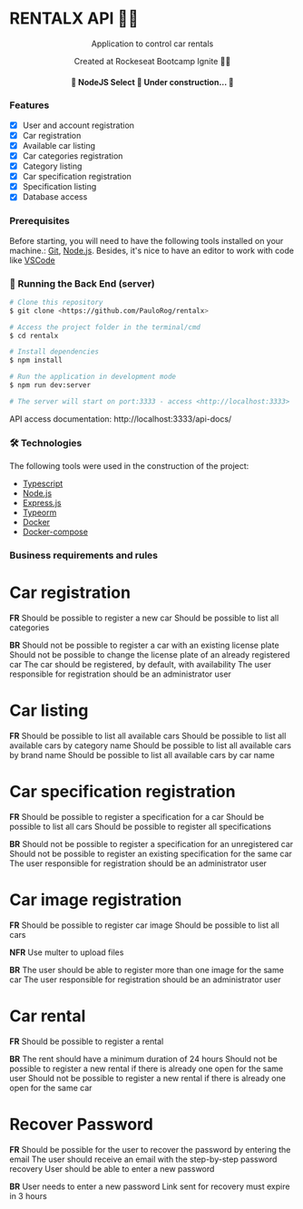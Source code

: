 # RENTALX API 🚗💸

<p align="center">Application to control car rentals</p>
<p align="center">Created at Rockeseat  Bootcamp Ignite 🚀💜</p>


<h4 align="center">
	🚧  NodeJS Select 🚀 Under construction...  🚧
</h4>

### Features

- [x] User and account registration
- [x] Car registration
- [x] Available car listing
- [x] Car categories registration
- [x] Category listing
- [x] Car specification registration
- [x] Specification listing
- [x] Database access

### Prerequisites

Before starting, you will need to have the following tools installed on your machine.:
[Git](https://git-scm.com), [Node.js](https://nodejs.org/en/).
Besides, it's nice to have an editor to work with code like [VSCode](https://code.visualstudio.com/)

### 🎲 Running the Back End (server)

```bash
# Clone this repository
$ git clone <https://github.com/PauloRog/rentalx>

# Access the project folder in the terminal/cmd
$ cd rentalx

# Install dependencies
$ npm install

# Run the application in development mode
$ npm run dev:server

# The server will start on port:3333 - access <http://localhost:3333>
```
API access documentation: http://localhost:3333/api-docs/

### 🛠 Technologies

The following tools were used in the construction of the project:

- [Typescript](https://www.typescriptlang.org/)
- [Node.js](https://nodejs.org/en/)
- [Express.js](https://expressjs.com/pt-br/)
- [Typeorm](https://typeorm.io/#/)
- [Docker](https://www.docker.com/)
- [Docker-compose](https://docs.docker.com/compose/)

### Business requirements and rules

# Car registration

**FR**
Should be possible to register a new car
Should be possible to list all categories

**BR**
Should not be possible to register a car with an existing license plate
Should not be possible to change the license plate of an already registered car
The car should be registered, by default, with availability
The user responsible for registration should be an administrator user


# Car listing

**FR**
Should be possible to list all available cars
Should be possible to list all available cars by category name
Should be possible to list all available cars by brand name
Should be possible to list all available cars by car name

# Car specification registration

**FR**
Should be possible to register a specification for a car
Should be possible to list all cars
Should be possible to register all specifications

**BR**
Should not be possible to register a specification for an unregistered car
Should not be possible to register an existing specification for the same car
The user responsible for registration should be an administrator user

# Car image registration

**FR**
Should be possible to register car image
Should be possible to list all cars

**NFR**
Use multer to upload files

**BR**
The user should be able to register more than one image for the same car
The user responsible for registration should be an administrator user

# Car rental

**FR**
Should be possible to register a rental

**BR**
The rent should have a minimum duration of 24 hours
Should not be possible to register a new rental if there is already one open for the same user
Should not be possible to register a new rental if there is already one open for the same car

# Recover Password

**FR**
Should be possible for the user to recover the password by entering the email
The user should receive an email with the step-by-step password recovery
User should be able to enter a new password

**BR**
User needs to enter a new password
Link sent for recovery must expire in 3 hours
